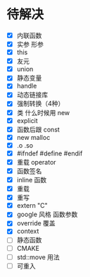 # 待解决

- [x] 内联函数
- [x] 实参 形参
- [x] this
- [x] 友元
- [x] union
- [x] 静态变量
- [x] handle
- [x] 动态链接库
- [x] 强制转换（4种）
- [x] 类 什么时候用 new
- [x] explicit
- [x] 函数后跟 const
- [x] new malloc
- [x] .o .so
- [x] #ifndef #define #endif
- [x] 重载 operator
- [x] 函数签名
- [x] inline 函数
- [x] 重载
- [x] 重写
- [x] extern "C"
- [x] google 风格 函数参数
- [x] override 覆盖
- [x] context
- [ ] 静态函数
- [ ] CMAKE
- [ ] std::move 用法
- [ ] 可重入
